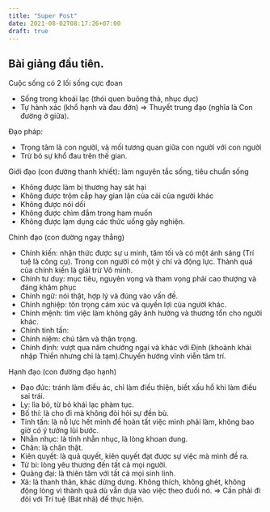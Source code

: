 ```yaml
---
title: "Super Post"
date: 2021-08-02T08:17:26+07:00
draft: true
---
```


## Bài giảng đầu tiên.

Cuộc sống có 2 lối sống cực đoan
- Sống trong khoái lạc (thói quen buông thả, nhục dục)
- Tự hành xác (khổ hạnh và đau đớn)
=> Thuyết trung đạo (nghĩa là Con đường ở giữa).

Đạo pháp:
- Trọng tâm là con người, và mối tương quan giữa con người với con người
- Trừ bỏ sự khổ đau trên thế gian.

Giới đạo (con đường thanh khiết): làm nguyên tắc sống, tiêu chuẩn sống
- Không được làm bị thương hay sát hại
- Không được trộm cắp hay gian lận của cải của người khác
- Không được nói dối
- Không được chìm đắm trong ham muốn
- Không được lạm dụng các thức uống gây nghiện.

Chính đạo (con đường ngay thẳng)
- Chính kiến: nhận thức được sự u minh, tăm tối và có một ánh sáng (Trí tuệ là công cụ). Trong con người có một ý chí và động lực. Thành quả của chính kiến là giải trừ Vô minh.
- Chính tư duy: mục tiêu, nguyên vọng và tham vọng phải cao thượng và đáng khâm phục
- Chính ngữ: nói thật, hợp lý và đúng vào vấn đề.
- Chính nghiệp: tôn trọng cảm xúc và quyền lợi của người khác.
- Chính mệnh: tìm việc làm không gây ảnh hưởng và thương tổn cho người khác.
- Chính tinh tấn:
- Chính niệm: chú tâm và thận trọng.
- Chính định: vượt qua năm chướng ngại và khác với Định (khoảnh khái nhập Thiền nhưng chỉ là tạm).Chuyển hướng vĩnh viễn tâm trí.

Hạnh đạo (con đường đạo hạnh)
- Đạo đức: tránh làm điều ác, chỉ làm điều thiện, biết xấu hổ khi làm điều sai trái.
- Ly: lìa bỏ, từ bỏ khái lạc phàm tục.
- Bố thí: là cho đi mà không đòi hỏi sự đền bù.
- Tinh tấn: là nỗ lực hết mình để hoàn tất việc mình phải làm, không bao giờ có ý tưởng lùi bước.
- Nhẫn nhục: là tính nhẫn nhục, là lòng khoan dung.
- Chân: là chân thật.
- Kiên quyết: là quả quyết, kiên quyết đạt được sự việc mà mình đề ra.
- Từ bi: lòng yêu thương đến tất cả mọi người.
- Quảng đại: là thiên tâm với tất cả mọi sinh linh.
- Xả: là thanh thản, khác dửng dưng. Không thích, không ghét, không động lòng vì thành quả dù vẫn dựa vào việc theo đuổi nó.
=> Cần phải đi đôi với Trí tuệ (Bát nhã) đế thực hiện.